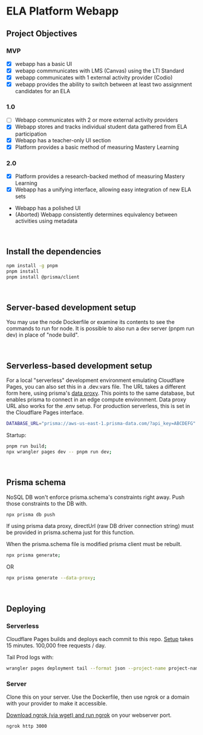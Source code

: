 # ELA Platform Webapp

## **Project Objectives**

### MVP

- [x] webapp has a basic UI
- [x] webapp commmunicates with LMS (Canvas) using the LTI Standard
- [x] webapp communicates with 1 external activity provider (Codio)
- [x] webapp provides the ability to switch between at least two assignment candidates for an ELA

### 1.0

- [ ] Webapp communicates with 2 or more external activity providers
- [x] Webapp stores and tracks individual student data gathered from ELA participation
- [x] Webapp has a teacher-only UI section
- [x] Platform provides a basic method of measuring Mastery Learning

### 2.0

- [x] Platform provides a research-backed method of measuring Mastery Learning
- [x] Webapp has a unifying interface, allowing easy integration of new ELA sets
- Webapp has a polished UI
- (Aborted) Webapp consistently determines equivalency between activities using metadata

&nbsp;

## **Install the dependencies**

```bash
npm install -g pnpm
pnpm install
pnpm install @prisma/client
```

&nbsp;

## **Server-based development setup**

You may use the node Dockerfile or examine its contents to see the commands to run for node. It is possible to also run a dev server (pnpm run dev) in place of "node build".

&nbsp;

## **Serverless-based development setup**

For a local "serverless" development environment emulating Cloudflare Pages, you can also set this in a .dev.vars file. The URL takes a different form here, using prisma's [data proxy](https://www.prisma.io/docs/data-platform/data-proxy). This points to the same database, but enables prisma to connect in an edge compute environment. Data proxy URL also works for the .env setup. For production serverless, this is set in the Cloudflare Pages interface.

```bash
DATABASE_URL="prisma://aws-us-east-1.prisma-data.com/?api_key=ABCDEFG"
```

Startup:

```bash
pnpm run build;
npx wrangler pages dev -- pnpm run dev;
```

&nbsp;

## **Prisma schema**

NoSQL DB won't enforce prisma.schema's constraints right away. Push those constraints to the DB with.

```bash
npx prisma db push
```

If using prisma data proxy, directUrl (raw DB driver connection string) must be provided in prisma.schema just for this function.

When the prisma.schema file is modified prisma client must be rebuilt.

```bash
npx prisma generate;
```

OR

```bash
npx prisma generate --data-proxy;
```

&nbsp;

## **Deploying**

### **Serverless**

Cloudflare Pages builds and deploys each commit to this repo.
[Setup](https://kit.svelte.dev/docs/adapter-cloudflare) takes 15 minutes. 100,000 free requests / day.

Tail Prod logs with:

```bash
wrangler pages deployment tail --format json --project-name project-name
```

### **Server**

Clone this on your server. Use the Dockerfile, then use ngrok or a domain with your provider to make it accessible.

[Download ngrok (via wget) and run ngrok](https://dashboard.ngrok.com/get-started/setup) on your webserver port.

```bash
ngrok http 3000
```
